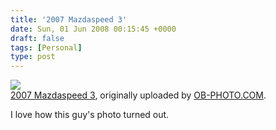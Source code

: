 ```yaml
---
title: '2007 Mazdaspeed 3'
date: Sun, 01 Jun 2008 00:15:45 +0000
draft: false
tags: [Personal]
type: post
---
```


[![](http://farm3.static.flickr.com/2279/2436071908_5bffcdd34c.jpg)](http://www.flickr.com/photos/25872532@N07/2436071908/ "photo sharing")  
[2007 Mazdaspeed 3](http://www.flickr.com/photos/25872532@N07/2436071908/), originally uploaded by [OB-PHOTO.COM](http://www.flickr.com/people/25872532@N07/).

I love how this guy's photo turned out.